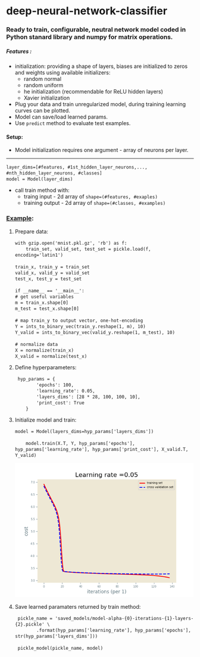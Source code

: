 # deep-neural-network-classifier 
### Ready to train, configurable, neutral network model coded in Python stanard library and numpy for matrix operations.

##### Features :
- initialization: providing a shape of layers, biases are initialized to zeros and weights using available initializers:
    - random normal
    - random uniform
    - he initialization (recommendable for ReLU hidden layers)
    - Xavier initialization
- Plug your data and train unregularized model, during training learning curves can be plotted.
- Model can save/load learned params. 
- Use ```predict``` method to evaluate test examples.


#### Setup:
- Model initialization requires one argument - array of neurons per layer. 
---
```
layer_dims=[#features, #1st_hidden_layer_neurons,..., #nth_hidden_layer_neurons, #classes]
model = Model(layer_dims)
```

- call train method with: 
    - traing input - 2d array of ```shape=(#features, #exaples)```
    - training output - 2d array of ```shape=(#classes, #examples)```  
    
### [Example](https://github.com/BRadTone/deep-neural-network-classifier/tree/master/example):

1. Prepare data:
    ```
    with gzip.open('mnist.pkl.gz', 'rb') as f:
        train_set, valid_set, test_set = pickle.load(f, encoding='latin1')
    
    train_x, train_y = train_set
    valid_x, valid_y = valid_set
    test_x, test_y = test_set
    
    if __name__ == '__main__':
    # get useful variables
    m = train_x.shape[0]
    m_test = test_x.shape[0]
    
    # map train_y to output vector, one-hot-encoding
    Y = ints_to_binary_vec(train_y.reshape(1, m), 10)
    Y_valid = ints_to_binary_vec(valid_y.reshape(1, m_test), 10)
    
    # normalize data
    X = normalize(train_x)
    X_valid = normalize(test_x)
    ```
    
2. Define hyperparameters:
    ```
     hyp_params = {
            'epochs': 100,
            'learning_rate': 0.05,
            'layers_dims': [28 * 28, 100, 100, 10],
            'print_cost': True
        }
    ```

3. Initialize model and train:
    ```
    model = Model(layers_dims=hyp_params['layers_dims'])
    
        model.train(X.T, Y, hyp_params['epochs'], hyp_params['learning_rate'], hyp_params['print_cost'], X_valid.T, Y_valid)
    ```
    ![Watch learning curves during iterations](example/learning_curve_example.png) 
    
4. Save learned paramaters returned by train method:
    ```
     pickle_name = 'saved_models/model-alpha-{0}-iterations-{1}-layers-{2}.pickle' \
            .format(hyp_params['learning_rate'], hyp_params['epochs'], str(hyp_params['layers_dims']))
    
     pickle_model(pickle_name, model)
    ```